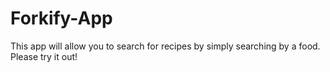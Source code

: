 # Forkify-App

This app will allow you to search for recipes by simply searching by a food. Please try it out!
